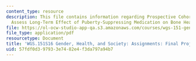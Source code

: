 ```yaml
---
content_type: resource
description: This file contains information regarding Prospective Cohort Study to
  Assess Long-Term Effect of Puberty-Suppressing Medication on Bone Health.
file: https://ol-ocw-studio-app-qa.s3.amazonaws.com/courses/wgs-151-gender-health-and-society-spring-2016/57fdf0d397933e7482e4f3da797a94b7_MITWGS_151S16_Cohort.pdf
file_type: application/pdf
resourcetype: Document
title: 'WGS.151S16 Gender, Health, and Society: Assignments: Final Project2'
uid: 57fdf0d3-9793-3e74-82e4-f3da797a94b7
---
```

